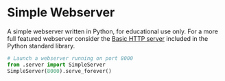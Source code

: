 Simple Webserver
=======================

A simple webserver written in Python, for educational use only. 
For a more full featured webserver consider the [Basic HTTP server](http://docs.python.org/2/library/basehttpserver.html) 
included in the Python standard library.

```python
# Launch a webserver running on port 8000
from .server import SimpleServer
SimpleServer(8000).serve_forever()
```

